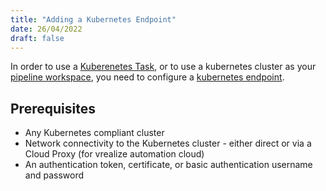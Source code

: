 ```yaml
---
title: "Adding a Kubernetes Endpoint"
date: 26/04/2022
draft: false
---
```


In order to use a [Kuberenetes Task](/pipelines/tasks/kubernetes), or to use a kubernetes cluster as your [pipeline workspace](/pipelines/#kubernetes-workspace-only), you need to configure a [kubernetes endpoint](/configure/endpoints/kubernetes).

## Prerequisites
* Any Kubernetes compliant cluster
* Network connectivity to the Kubernetes cluster - either direct or via a Cloud Proxy (for vrealize automation cloud)
* An authentication token, certificate, or basic authentication username and password


